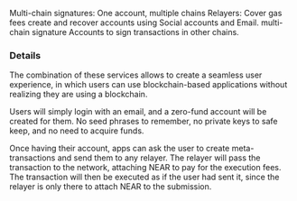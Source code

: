 Multi-chain signatures: One account, multiple chains
Relayers: Cover gas fees
create and recover accounts using Social accounts and Email.
multi-chain signature 
Accounts to sign transactions in other chains.

### Details 
The combination of these services allows to create a seamless user experience, in which users can use blockchain-based applications without realizing they are using a blockchain.

Users will simply login with an email, and a zero-fund account will be created for them. No seed phrases to remember, no private keys to safe keep, and no need to acquire funds.

Once having their account, apps can ask the user to create meta-transactions and send them to any relayer. The relayer will pass the transaction to the network, attaching NEAR to pay for the execution fees. The transaction will then be executed as if the user had sent it, since the relayer is only there to attach NEAR to the submission.